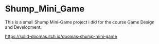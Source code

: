 # Shump_Mini_Game
This is a small Shump Mini-Game project i did for the course Game Design and Development.

https://solid-doomas.itch.io/doomas-shump-mini-game
